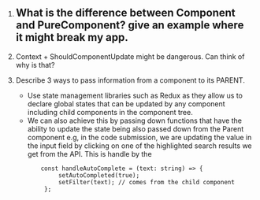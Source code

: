 1. What is the difference between Component and PureComponent? give an example where it might break my app.
    - 

2. Context + ShouldComponentUpdate might be dangerous. Can think of why is that?
3. Describe 3 ways to pass information from a component to its PARENT.
    - Use state management libraries such as Redux as they allow us to declare global states that can be updated by any component including child components
    in the component tree.
    - We can also achieve this by passing down functions that have the ability to update the state being also passed down from the Parent component
    e.g, in the code submission, we are updating the value in the input field by clicking on one of the highlighted search results we get from the API. This is handle by the
    ```
           const handleAutoComplete = (text: string) => {
                setAutoCompleted(true);
                setFilter(text); // comes from the child component
            };
    ``` 